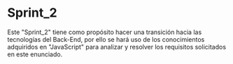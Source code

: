 # Sprint_2
Este "Sprint_2" tiene como propósito hacer una transición hacia las tecnologías del Back-End, por ello se hará uso de los conocimientos adquiridos en "JavaScript" para analizar y resolver los requisitos solicitados en este enunciado.
